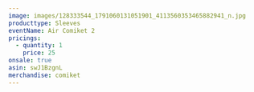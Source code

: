 ```yaml
---
image: images/128333544_1791060131051901_4113560353465882941_n.jpg
producttype: Sleeves
eventName: Air Comiket 2
pricings:
  - quantity: 1
    price: 25
onsale: true
asin: swJ1BzgnL
merchandise: comiket
---
```


